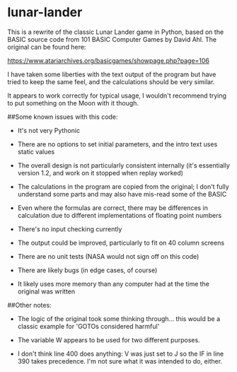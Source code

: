 # lunar-lander

This is a rewrite of the classic Lunar Lander game in Python, based on the
BASIC source code from 101 BASIC Computer Games by David Ahl.  The original
can be found here:

https://www.atariarchives.org/basicgames/showpage.php?page=106

I have taken some liberties with the text output of the program but have
tried to keep the same feel, and the calculations should be very similar.

It appears to work correctly for typical usage, I wouldn't recommend trying
to put something on the Moon with it though.



##Some known issues with this code:

- It's not very Pythonic

- There are no options to set initial parameters, and the intro text uses
static values

- The overall design is not particularly consistent internally (it's
essentially version 1.2, and work on it stopped when replay worked)

- The calculations in the program are copied from the original; I don't
fully understand some parts and may also have mis-read some of the BASIC

- Even where the formulas are correct, there may be differences in calculation
due to different implementations of floating point numbers

- There's no input checking currently

- The output could be improved, particularly to fit on 40 column screens

- There are no unit tests (NASA would not sign off on this code)

- There are likely bugs (in edge cases, of course)

- It likely uses more memory than any computer had at the time the original
was written


##Other notes:

- The logic of the original took some thinking through... this would be a
classic example for 'GOTOs considered harmful'

- The variable W appears to be used for two different purposes.

- I don't think line 400 does anything: V was just set to J so the IF in
line 390 takes precedence.  I'm not sure what it was intended to do, either.

